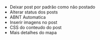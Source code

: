 <ul>
    <li>Deixar post por padrão como não postado</li>
    <li>Alterar status dos posts</li>
    <li>ABNT Automatica</li>
    <li>Inserir imagens no post</li>
    <li>CSS do conteudo do post</li>
    <li>Mais detalhes do mapa</li>
</ul>